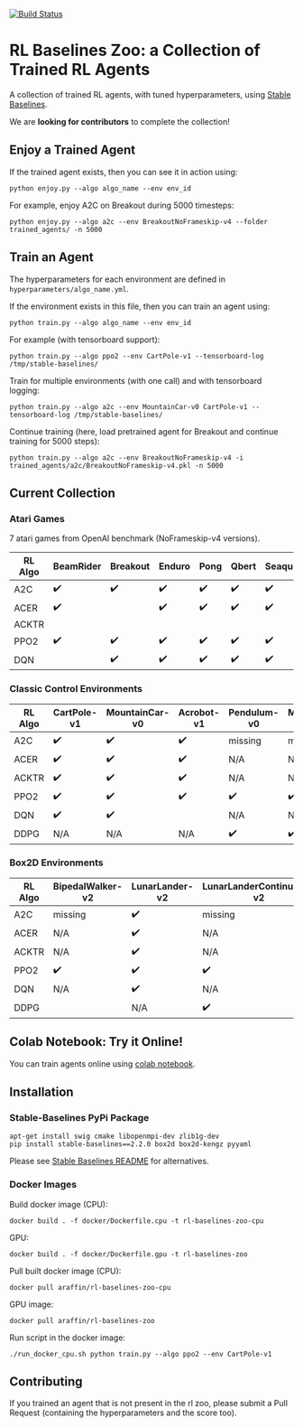 [![Build Status](https://travis-ci.com/araffin/rl-baselines-zoo.svg?branch=master)](https://travis-ci.com/araffin/rl-baselines-zoo)

# RL Baselines Zoo: a Collection of Trained RL Agents

A collection of trained RL agents, with tuned hyperparameters, using [Stable Baselines](https://github.com/hill-a/stable-baselines).

We are **looking for contributors** to complete the collection!

## Enjoy a Trained Agent


If the trained agent exists, then you can see it in action using:
```
python enjoy.py --algo algo_name --env env_id
```

For example, enjoy A2C on Breakout during 5000 timesteps:
```
python enjoy.py --algo a2c --env BreakoutNoFrameskip-v4 --folder trained_agents/ -n 5000
```

## Train an Agent

The hyperparameters for each environment are defined in `hyperparameters/algo_name.yml`.

If the environment exists in this file, then you can train an agent using:
```
python train.py --algo algo_name --env env_id
```

For example (with tensorboard support):
```
python train.py --algo ppo2 --env CartPole-v1 --tensorboard-log /tmp/stable-baselines/
```

Train for multiple environments (with one call) and with tensorboard logging:
```
python train.py --algo a2c --env MountainCar-v0 CartPole-v1 --tensorboard-log /tmp/stable-baselines/
```

Continue training (here, load pretrained agent for Breakout and continue training for 5000 steps):
```
python train.py --algo a2c --env BreakoutNoFrameskip-v4 -i trained_agents/a2c/BreakoutNoFrameskip-v4.pkl -n 5000
```

## Current Collection

### Atari Games

7 atari games from OpenAI benchmark (NoFrameskip-v4 versions).

|  RL Algo |  BeamRider         | Breakout           | Enduro             |  Pong | Qbert | Seaquest           | SpaceInvaders      |
|----------|--------------------|--------------------|--------------------|-------|-------|--------------------|--------------------|
| A2C      | :heavy_check_mark: | :heavy_check_mark: | :heavy_check_mark: |:heavy_check_mark:| :heavy_check_mark: | :heavy_check_mark:| :heavy_check_mark:|
| ACER     | :heavy_check_mark: |                    |:heavy_check_mark:|:heavy_check_mark: |:heavy_check_mark:|:heavy_check_mark:| :heavy_check_mark: |
| ACKTR    |                    |                    |                    |       |       |                    |                    |
| PPO2     |:heavy_check_mark:|:heavy_check_mark:| :heavy_check_mark: |:heavy_check_mark: |:heavy_check_mark:|:heavy_check_mark:|  :heavy_check_mark: |
| DQN     |                    | :heavy_check_mark: |:heavy_check_mark:| :heavy_check_mark:|:heavy_check_mark:|:heavy_check_mark:|:heavy_check_mark:|


### Classic Control Environments

|  RL Algo |  CartPole-v1 | MountainCar-v0 | Acrobot-v1 |  Pendulum-v0 | MountainCarContinuous-v0 |
|----------|--------------|----------------|------------|--------------|--------------------------|
| A2C      | :heavy_check_mark: | :heavy_check_mark:  | :heavy_check_mark: | missing      | missing                  |
| ACER     | :heavy_check_mark: | :heavy_check_mark:  | :heavy_check_mark: | N/A          | N/A                      |
| ACKTR    | :heavy_check_mark: | :heavy_check_mark:  | :heavy_check_mark: | N/A          | N/A                      |
| PPO2     | :heavy_check_mark: | :heavy_check_mark:  | :heavy_check_mark: | :heavy_check_mark: |:heavy_check_mark:  |
| DQN     | :heavy_check_mark: | :heavy_check_mark:  |  | N/A | N/A  |
| DDPG     |  N/A |  N/A  | N/A| :heavy_check_mark: | :heavy_check_mark:  |


### Box2D Environments

|  RL Algo |  BipedalWalker-v2 | LunarLander-v2 | LunarLanderContinuous-v2 |  BipedalWalkerHardcore-v2 | CarRacing-v0 |
|----------|--------------|----------------|------------|--------------|--------------------------|
| A2C      | missing | :heavy_check_mark:  | missing | missing      | missing                  |
| ACER     | N/A | :heavy_check_mark:      | N/A | N/A          | N/A                      |
| ACKTR    | N/A | :heavy_check_mark:      | N/A | N/A          | N/A                      |
| PPO2     | :heavy_check_mark: | :heavy_check_mark:  | :heavy_check_mark: | missing | missing  |
| DQN     | N/A | :heavy_check_mark: | N/A | N/A | N/A  |
| DDPG     |  | N/A | :heavy_check_mark: |  |   |


## Colab Notebook: Try it Online!

You can train agents online using [colab notebook](https://colab.research.google.com/drive/1cPGK3XrCqEs3QLqiijsfib9OFht3kObX).

## Installation

### Stable-Baselines PyPi Package
```
apt-get install swig cmake libopenmpi-dev zlib1g-dev
pip install stable-baselines==2.2.0 box2d box2d-kengz pyyaml
```

Please see [Stable Baselines README](https://github.com/hill-a/stable-baselines) for alternatives.

### Docker Images

Build docker image (CPU):
```
docker build . -f docker/Dockerfile.cpu -t rl-baselines-zoo-cpu
```

GPU:
```
docker build . -f docker/Dockerfile.gpu -t rl-baselines-zoo
```

Pull built docker image (CPU):
```
docker pull araffin/rl-baselines-zoo-cpu
```

GPU image:
```
docker pull araffin/rl-baselines-zoo
```

Run script in the docker image:

```
./run_docker_cpu.sh python train.py --algo ppo2 --env CartPole-v1
```

## Contributing

If you trained an agent that is not present in the rl zoo, please submit a Pull Request (containing the hyperparameters and the score too).
